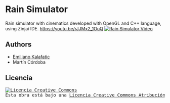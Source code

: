 # Rain Simulator
Rain simulator with cinematics developed with OpenGL and C++ language, using Zinjai IDE.
https://youtu.be/rJJMx2_1OuQ
[![Rain Simulator Video](https://img.youtube.com/vi/rJJMx2_1OuQ/0.jpg)](https://www.youtube.com/watch?v=StTqXEQ2l-Y "Rain Simulator Video")

## Authors
* [Emiliano Kalafatic](https://github.com/ekalafatic)
* Martín Córdoba

## Licencia
<pre>
<a rel="license" href="http://creativecommons.org/licenses/by-nc-sa/4.0/"><img alt="Licencia Creative Commons" style="border-width:0" src="https://i.creativecommons.org/l/by-nc-sa/4.0/88x31.png" /></a><br />Esta obra está bajo una <a rel="license" href="http://creativecommons.org/licenses/by-nc-sa/4.0/">Licencia Creative Commons Atribución-NoComercial-CompartirIgual 4.0 Internacional</a>. 
<pre>
